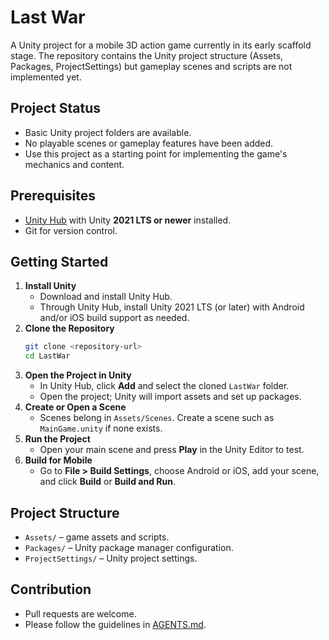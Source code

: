 # Last War

A Unity project for a mobile 3D action game currently in its early scaffold stage. The repository contains the Unity project structure (Assets, Packages, ProjectSettings) but gameplay scenes and scripts are not implemented yet.

## Project Status
- Basic Unity project folders are available.
- No playable scenes or gameplay features have been added.
- Use this project as a starting point for implementing the game's mechanics and content.

## Prerequisites
- [Unity Hub](https://unity.com/download) with Unity **2021 LTS or newer** installed.
- Git for version control.

## Getting Started
1. **Install Unity**
   - Download and install Unity Hub.
   - Through Unity Hub, install Unity 2021 LTS (or later) with Android and/or iOS build support as needed.
2. **Clone the Repository**
   ```bash
   git clone <repository-url>
   cd LastWar
   ```
3. **Open the Project in Unity**
   - In Unity Hub, click **Add** and select the cloned `LastWar` folder.
   - Open the project; Unity will import assets and set up packages.
4. **Create or Open a Scene**
   - Scenes belong in `Assets/Scenes`. Create a scene such as `MainGame.unity` if none exists.
5. **Run the Project**
   - Open your main scene and press **Play** in the Unity Editor to test.
6. **Build for Mobile**
   - Go to **File > Build Settings**, choose Android or iOS, add your scene, and click **Build** or **Build and Run**.

## Project Structure
- `Assets/` – game assets and scripts.
- `Packages/` – Unity package manager configuration.
- `ProjectSettings/` – Unity project settings.

## Contribution
- Pull requests are welcome.
- Please follow the guidelines in [AGENTS.md](AGENTS.md).
